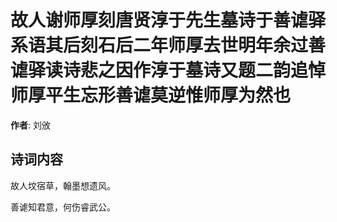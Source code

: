 # 故人谢师厚刻唐贤淳于先生墓诗于善谑驿系语其后刻石后二年师厚去世明年余过善谑驿读诗悲之因作淳于墓诗又题二韵追悼师厚平生忘形善谑莫逆惟师厚为然也

**作者**: 刘攽

## 诗词内容

故人坟宿草，翰墨想遗风。

善谑知君意，何伤睿武公。

